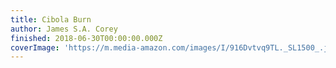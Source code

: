 ```yaml
---
title: Cibola Burn
author: James S.A. Corey
finished: 2018-06-30T00:00:00.000Z
coverImage: 'https://m.media-amazon.com/images/I/916Dvtvq9TL._SL1500_.jpg'
---
```


